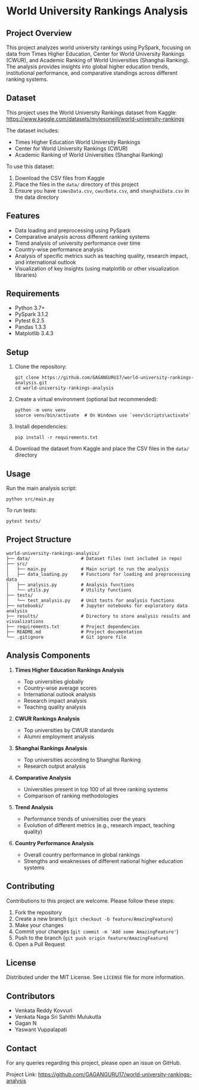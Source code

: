 # World University Rankings Analysis

## Project Overview
This project analyzes world university rankings using PySpark, focusing on data from Times Higher Education, Center for World University Rankings (CWUR), and Academic Ranking of World Universities (Shanghai Ranking). The analysis provides insights into global higher education trends, institutional performance, and comparative standings across different ranking systems.

## Dataset
This project uses the World University Rankings dataset from Kaggle:
https://www.kaggle.com/datasets/mylesoneill/world-university-rankings

The dataset includes:
- Times Higher Education World University Rankings
- Center for World University Rankings (CWUR)
- Academic Ranking of World Universities (Shanghai Ranking)

To use this dataset:
1. Download the CSV files from Kaggle
2. Place the files in the `data/` directory of this project
3. Ensure you have `timesData.csv`, `cwurData.csv`, and `shanghaiData.csv` in the data directory

## Features
- Data loading and preprocessing using PySpark
- Comparative analysis across different ranking systems
- Trend analysis of university performance over time
- Country-wise performance analysis
- Analysis of specific metrics such as teaching quality, research impact, and international outlook
- Visualization of key insights (using matplotlib or other visualization libraries)

## Requirements
- Python 3.7+
- PySpark 3.1.2
- Pytest 6.2.5
- Pandas 1.3.3
- Matplotlib 3.4.3

## Setup
1. Clone the repository:
   ```
   git clone https://github.com/GAGANGURU17/world-university-rankings-analysis.git
   cd world-university-rankings-analysis
   ```
2. Create a virtual environment (optional but recommended):
   ```
   python -m venv venv
   source venv/bin/activate  # On Windows use `venv\Scripts\activate`
   ```
3. Install dependencies:
   ```
   pip install -r requirements.txt
   ```
4. Download the dataset from Kaggle and place the CSV files in the `data/` directory

## Usage
Run the main analysis script:
```
python src/main.py
```

To run tests:
```
pytest tests/
```

## Project Structure
```
world-university-rankings-analysis/
├── data/                   # Dataset files (not included in repo)
├── src/
│   ├── main.py             # Main script to run the analysis
│   ├── data_loading.py     # Functions for loading and preprocessing data
│   ├── analysis.py         # Analysis functions
│   └── utils.py            # Utility functions
├── tests/
│   └── test_analysis.py    # Unit tests for analysis functions
├── notebooks/              # Jupyter notebooks for exploratory data analysis
├── results/                # Directory to store analysis results and visualizations
├── requirements.txt        # Project dependencies
├── README.md               # Project documentation
└── .gitignore              # Git ignore file
```

## Analysis Components
1. **Times Higher Education Rankings Analysis**
   - Top universities globally
   - Country-wise average scores
   - International outlook analysis
   - Research impact analysis
   - Teaching quality analysis

2. **CWUR Rankings Analysis**
   - Top universities by CWUR standards
   - Alumni employment analysis

3. **Shanghai Rankings Analysis**
   - Top universities according to Shanghai Ranking
   - Research output analysis

4. **Comparative Analysis**
   - Universities present in top 100 of all three ranking systems
   - Comparison of ranking methodologies

5. **Trend Analysis**
   - Performance trends of universities over the years
   - Evolution of different metrics (e.g., research impact, teaching quality)

6. **Country Performance Analysis**
   - Overall country performance in global rankings
   - Strengths and weaknesses of different national higher education systems

## Contributing
Contributions to this project are welcome. Please follow these steps:
1. Fork the repository
2. Create a new branch (`git checkout -b feature/AmazingFeature`)
3. Make your changes
4. Commit your changes (`git commit -m 'Add some AmazingFeature'`)
5. Push to the branch (`git push origin feature/AmazingFeature`)
6. Open a Pull Request

## License
Distributed under the MIT License. See `LICENSE` file for more information.

## Contributors
- Venkata Reddy Kovvuri
- Venkata Naga Sri Sahithi Mulukutla
- Gagan N
- Yaswant Vuppalapati

## Contact
For any queries regarding this project, please open an issue on GitHub.

Project Link: https://github.com/GAGANGURU17/world-university-rankings-analysis
